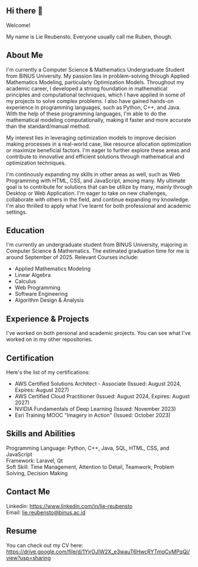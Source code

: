 ## Hi there 👋

Welcome!

My name is Lie Reubensto.
Everyone usually call me Ruben, though.

## About Me
I'm currently a Computer Science & Mathematics Undergraduate Student from BINUS University. My passion lies in problem-solving through Applied Mathematics Modeling, particularly Optimization Models. Throughout my academic career, I developed a strong foundation in mathematical principles and computational techniques, which I have applied in some of my projects to solve complex problems. I also have gained hands-on experience in programming languages, such as Python, C++, and Java. With the help of these programming languages, I'm able to do the mathematical modeling computationally, making it faster and more accurate than the standard/manual method.

My interest lies in leveraging optimization models to improve decision making processes in a real-world case, like resource allocation optimization or maximize beneficial factors. I'm eager to further explore these areas and contribute to innovative and efficient solutions through mathematical and optimization techniques.

I'm continously expanding my skills in other areas as well, such as Web Programming with HTML, CSS, and JavaScript, among many. My ultimate goal is to contribute for solutions that can be utilize by many, mainly through Desktop or Web Application. I'm eager to take on new challenges, collaborate with others in the field, and continue expanding my knowledge. I'm also thrilled to apply what I've learnt for both professional and academic settings.

## Education
I'm currently an undergraduate student from BINUS University, majoring in Computer Science & Mathematics. The estimated graduation time for me is around September of 2025. 
Relevant Courses include:
- Applied Mathematics Modeling
- Linear Algebra
- Calculus
- Web Programming
- Software Engineering
- Algorithm Design & Analysis

## Experience & Projects
I've worked on both personal and academic projects. You can see what I've worked on in my other repositories.

## Certification
Here's the list of my certifications:
- AWS Certified Solutions Architect - Associate (Issued: August 2024, Expires: August 2027)
- AWS Certified Cloud Practitioner (Issued: August 2024, Expires: August 2027)
- NVIDIA Fundamentals of Deep Learning (Issued: November 2023)
- Esri Training MOOC "Imagery in Action" (Issued: October 2023)

## Skills and Abilities
Programming Language: Python, C++, Java, SQL, HTML, CSS, and JavaScript <br>
Framework: Laravel, Qt <br>
Soft Skill: Time Management, Attention to Detail, Teamwork, Problem Solving, Decision Making

## Contact Me
Linkedin: https://www.linkedin.com/in/lie-reubensto <br>
Email: lie.reubensto@binus.ac.id

## Resume
You can check out my CV here: https://drive.google.com/file/d/1YjrOJIW2X_e3wauT6HwcRYTmqCyMPqQj/view?usp=sharing

<!--
**Ruben165/Ruben165** is a ✨ _special_ ✨ repository because its `README.md` (this file) appears on your GitHub profile.

Here are some ideas to get you started:

- 🔭 I’m currently working on ...
- 🌱 I’m currently learning ...
- 👯 I’m looking to collaborate on ...
- 🤔 I’m looking for help with ...
- 💬 Ask me about ...
- 📫 How to reach me: ...
- 😄 Pronouns: ...
- ⚡ Fun fact: ...
-->
